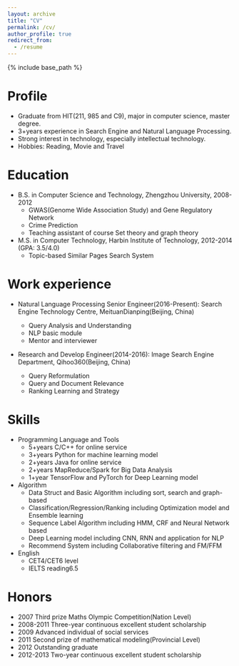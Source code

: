 ```yaml
---
layout: archive
title: "CV"
permalink: /cv/
author_profile: true
redirect_from:
  - /resume
---
```


{% include base_path %}

Profile
======
* Graduate from HIT(211, 985 and C9), major in computer science, master degree.
* 3+years experience in Search Engine and Natural Language Processing.
* Strong interest in technology, especially intellectual technology.
* Hobbies: Reading, Movie and Travel

Education
======
* B.S. in Computer Science and Technology, Zhengzhou University, 2008-2012
  * GWAS(Genome Wide Association Study) and Gene Regulatory Network
  * Crime Prediction
  * Teaching assistant of course Set theory and graph theory
* M.S. in Computer Technology, Harbin Institute of Technology, 2012-2014 (GPA: 3.5/4.0)
  * Topic-based Similar Pages Search System

Work experience
======
* Natural Language Processing Senior Engineer(2016-Present): Search Engine Technology Centre, MeituanDianping(Beijing, China)
  * Query Analysis and Understanding
  * NLP basic module
  * Mentor and interviewer

* Research and Develop Engineer(2014-2016): Image Search Engine Department, Qihoo360(Beijing, China)
  * Query Reformulation
  * Query and Document Relevance
  * Ranking Learning and Strategy
  
Skills
======
* Programming Language and Tools
  * 5+years C/C++ for online service
  * 3+years Python for machine learning model
  * 2+years Java for online service
  * 2+years MapReduce/Spark for Big Data Analysis
  * 1+year TensorFlow and PyTorch for Deep Learning model
* Algorithm
  * Data Struct and Basic Algorithm including sort, search and graph-based
  * Classification/Regression/Ranking including Optimization model and Ensemble learning
  * Sequence Label Algorithm including HMM, CRF and Neural Network based
  * Deep Learning model including CNN, RNN and application for NLP
  * Recommend System including Collaborative filtering and FM/FFM
* English
  * CET4/CET6 level
  * IELTS reading6.5

Honors
======
* 2007 Third prize Maths Olympic Competition(Nation Level)
* 2008-2011 Three-year continuous excellent student scholarship
* 2009 Advanced individual of social services
* 2011 Second prize of mathematical modeling(Provincial Level)
* 2012 Outstanding graduate
* 2012-2013 Two-year continuous excellent student scholarship
